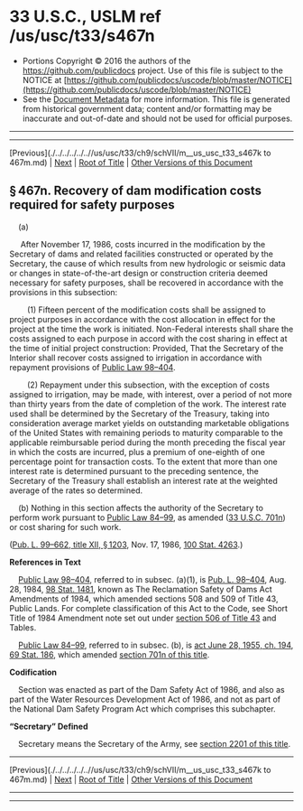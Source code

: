 ---
---

# 33 U.S.C., USLM ref /us/usc/t33/s467n

* Portions Copyright © 2016 the authors of the https://github.com/publicdocs project.
  Use of this file is subject to the NOTICE at [https://github.com/publicdocs/uscode/blob/master/NOTICE](https://github.com/publicdocs/uscode/blob/master/NOTICE)
* See the [Document Metadata](././../../../../..//README.md) for more information.
  This file is generated from historical government data; content and/or formatting may be inaccurate and out-of-date and should not be used for official purposes.

----------
----------

[Previous](./../../../../..//us/usc/t33/ch9/schVII/m__us_usc_t33_s467k to 467m.md) | [Next](./../../../../..//us/usc/t33/ch10/m__us_usc_t33_ch10.md) | [Root of Title](./../../../../../) | [Other Versions of this Document](https://publicdocs.github.io/go/links?ns=uslm&ref=%2Fus%2Fusc%2Ft33%2Fs467n)

## § 467n. Recovery of dam modification costs required for safety purposes

    (a)

     After November 17, 1986, costs incurred in the modification by the Secretary of dams and related facilities constructed or operated by the Secretary, the cause of which results from new hydrologic or seismic data or changes in state-of-the-art design or construction criteria deemed necessary for safety purposes, shall be recovered in accordance with the provisions in this subsection:

        (1) Fifteen percent of the modification costs shall be assigned to project purposes in accordance with the cost allocation in effect for the project at the time the work is initiated. Non-Federal interests shall share the costs assigned to each purpose in accord with the cost sharing in effect at the time of initial project construction: Provided, That the Secretary of the Interior shall recover costs assigned to irrigation in accordance with repayment provisions of [Public Law 98–404][/us/pl/98/404].

        (2) Repayment under this subsection, with the exception of costs assigned to irrigation, may be made, with interest, over a period of not more than thirty years from the date of completion of the work. The interest rate used shall be determined by the Secretary of the Treasury, taking into consideration average market yields on outstanding marketable obligations of the United States with remaining periods to maturity comparable to the applicable reimbursable period during the month preceding the fiscal year in which the costs are incurred, plus a premium of one-eighth of one percentage point for transaction costs. To the extent that more than one interest rate is determined pursuant to the preceding sentence, the Secretary of the Treasury shall establish an interest rate at the weighted average of the rates so determined.

    (b) Nothing in this section affects the authority of the Secretary to perform work pursuant to [Public Law 84–99][/us/pl/84/99], as amended ([33 U.S.C. 701n][/us/usc/t33/s701n]) or cost sharing for such work.

([Pub. L. 99–662, title XII, § 1203][/us/pl/99/662/s1203], Nov. 17, 1986, [100 Stat. 4263][/us/stat/100/4263].)

 __References in Text__ 

    [Public Law 98–404][/us/pl/98/404], referred to in subsec. (a)(1), is [Pub. L. 98–404][/us/pl/98/404], Aug. 28, 1984, [98 Stat. 1481][/us/stat/98/1481], known as The Reclamation Safety of Dams Act Amendments of 1984, which amended sections 508 and 509 of Title 43, Public Lands. For complete classification of this Act to the Code, see Short Title of 1984 Amendment note set out under [section 506 of Title 43][/us/usc/t43/s506] and Tables.

    [Public Law 84–99][/us/pl/84/99], referred to in subsec. (b), is [act June 28, 1955, ch. 194][/us/act/1955-06-28/ch194], [69 Stat. 186][/us/stat/69/186], which amended [section 701n of this title][/us/usc/t33/s701n].

 __Codification__ 

    Section was enacted as part of the Dam Safety Act of 1986, and also as part of the Water Resources Development Act of 1986, and not as part of the National Dam Safety Program Act which comprises this subchapter.

 __“Secretary” Defined__ 

    Secretary means the Secretary of the Army, see [section 2201 of this title][/us/usc/t33/s2201].

----------

[Previous](./../../../../..//us/usc/t33/ch9/schVII/m__us_usc_t33_s467k to 467m.md) | [Next](./../../../../..//us/usc/t33/ch10/m__us_usc_t33_ch10.md) | [Root of Title](./../../../../../) | [Other Versions of this Document](https://publicdocs.github.io/go/links?ns=uslm&ref=%2Fus%2Fusc%2Ft33%2Fs467n)

----------
----------

[/us/pl/98/404]: https://publicdocs.github.io/go/links?ns=uslm&ref=%2Fus%2Fpl%2F98%2F404
[/us/pl/84/99]: https://publicdocs.github.io/go/links?ns=uslm&ref=%2Fus%2Fpl%2F84%2F99
[/us/usc/t33/s701n]: https://publicdocs.github.io/go/links?ns=uslm&ref=%2Fus%2Fusc%2Ft33%2Fs701n
[/us/pl/99/662/s1203]: https://publicdocs.github.io/go/links?ns=uslm&ref=%2Fus%2Fpl%2F99%2F662%2Fs1203
[/us/stat/100/4263]: https://publicdocs.github.io/go/links?ns=uslm&ref=%2Fus%2Fstat%2F100%2F4263
[/us/pl/98/404]: https://publicdocs.github.io/go/links?ns=uslm&ref=%2Fus%2Fpl%2F98%2F404
[/us/pl/98/404]: https://publicdocs.github.io/go/links?ns=uslm&ref=%2Fus%2Fpl%2F98%2F404
[/us/stat/98/1481]: https://publicdocs.github.io/go/links?ns=uslm&ref=%2Fus%2Fstat%2F98%2F1481
[/us/usc/t43/s506]: https://publicdocs.github.io/go/links?ns=uslm&ref=%2Fus%2Fusc%2Ft43%2Fs506
[/us/pl/84/99]: https://publicdocs.github.io/go/links?ns=uslm&ref=%2Fus%2Fpl%2F84%2F99
[/us/act/1955-06-28/ch194]: https://publicdocs.github.io/go/links?ns=uslm&ref=%2Fus%2Fact%2F1955-06-28%2Fch194
[/us/stat/69/186]: https://publicdocs.github.io/go/links?ns=uslm&ref=%2Fus%2Fstat%2F69%2F186
[/us/usc/t33/s701n]: https://publicdocs.github.io/go/links?ns=uslm&ref=%2Fus%2Fusc%2Ft33%2Fs701n
[/us/usc/t33/s2201]: https://publicdocs.github.io/go/links?ns=uslm&ref=%2Fus%2Fusc%2Ft33%2Fs2201


